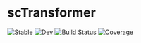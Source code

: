 # scTransformer

[![Stable](https://img.shields.io/badge/docs-stable-blue.svg)](https://yuehhua.github.io/scTransformer.jl/stable/)
[![Dev](https://img.shields.io/badge/docs-dev-blue.svg)](https://yuehhua.github.io/scTransformer.jl/dev/)
[![Build Status](https://github.com/yuehhua/scTransformer.jl/actions/workflows/CI.yml/badge.svg?branch=main)](https://github.com/yuehhua/scTransformer.jl/actions/workflows/CI.yml?query=branch%3Amain)
[![Coverage](https://codecov.io/gh/yuehhua/scTransformer.jl/branch/main/graph/badge.svg)](https://codecov.io/gh/yuehhua/scTransformer.jl)
